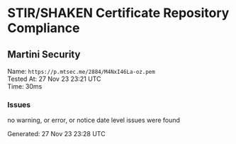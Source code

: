 # STIR/SHAKEN Certificate Repository Compliance

## Martini Security

Name: `https://p.mtsec.me/2884/M4NxI46La-oz.pem`\
Tested At: 27 Nov 23 23:21 UTC\
Time: 30ms

### Issues

no warning, or error, or notice date level issues were found

Generated: 27 Nov 23 23:28 UTC